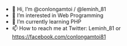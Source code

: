 - 👋 Hi, I’m @conlongamtoi  / @leminh_81
- 👀 I’m interested in Web Programming
- 🌱 I’m currently learning PHP
- 📫 How to reach me at Twitter: Leminh_81 or https://facebook.com/conlongamtoi81
